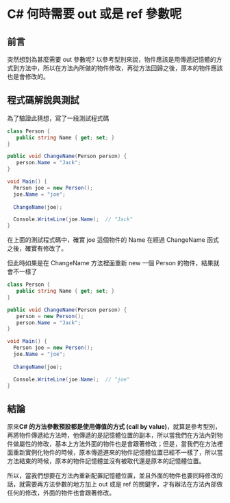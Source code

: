 # C# 何時需要 out 或是 ref 參數呢
## 前言
突然想到為甚麼需要 out 參數呢? 以參考型別來說，物件應該是用傳遞記憶體的方式到方法中，所以在方法內所做的物件修改，再從方法回歸之後，原本的物件應該也是會修改的。

## 程式碼解說與測試
為了驗證此猜想，寫了一段測試程式碼

```csharp
class Person {
   public string Name { get; set; }
}

public void ChangeName(Person person) {
   person.Name = "Jack";
}

void Main() {
  Person joe = new Person();
  joe.Name = "joe";
  
  ChangeName(joe);

  Console.WriteLine(joe.Name);  // "Jack"
}
```

在上面的測試程式碼中，確實 joe 這個物件的 Name 在經過 ChangeName 函式之後，確實有修改了。

但此時如果是在 ChangeName 方法裡面重新 new 一個 Person 的物件，結果就會不一樣了

```csharp
class Person {
   public string Name { get; set; }
}

public void ChangeName(Person person) {
   person = new Person();
   person.Name = "Jack";
}

void Main() {
  Person joe = new Person();
  joe.Name = "joe";
  
  ChangeName(joe);

  Console.WriteLine(joe.Name);  // "joe"
}
```

## 結論

原來**C# 的方法參數預設都是使用傳值的方式 (call by value)**，就算是參考型別，再將物件傳遞給方法時，他傳遞的是記憶體位置的副本，所以當我們在方法內對物件做屬性的修改，基本上方法外面的物件也是會跟著修改；但是，當我們在方法裡面重新實例化物件的時候，原本傳遞進來的物件記憶體位置已經不一樣了，所以當方法結束的時候，原本的物件記憶體並沒有被取代還是原本的記憶體位置。

所以，當我們想要在方法內重新配置記憶體位置，並且外面的物件也要同時修改的話，就需要再方法參數的地方加上 out 或是 ref 的關鍵字，才有辦法在方法內部做任何的修改，外面的物件也會跟著修改。
